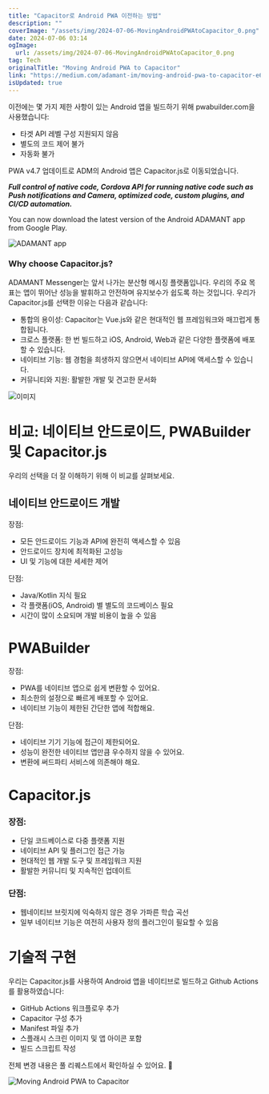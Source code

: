```yaml
---
title: "Capacitor로 Android PWA 이전하는 방법"
description: ""
coverImage: "/assets/img/2024-07-06-MovingAndroidPWAtoCapacitor_0.png"
date: 2024-07-06 03:14
ogImage:
  url: /assets/img/2024-07-06-MovingAndroidPWAtoCapacitor_0.png
tag: Tech
originalTitle: "Moving Android PWA to Capacitor"
link: "https://medium.com/adamant-im/moving-android-pwa-to-capacitor-e64b923284c0"
isUpdated: true
---
```


이전에는 몇 가지 제한 사항이 있는 Android 앱을 빌드하기 위해 pwabuilder.com을 사용했습니다:

- 타겟 API 레벨 구성 지원되지 않음
- 별도의 코드 제어 불가
- 자동화 불가

PWA v4.7 업데이트로 ADM의 Android 앱은 Capacitor.js로 이동되었습니다.

<div class="content-ad"></div>

**_Full control of native code, Cordova API for running native code such as Push notifications and Camera, optimized code, custom plugins, and CI/CD automation._**

You can now download the latest version of the Android ADAMANT app from Google Play.

![ADAMANT app](/assets/img/2024-07-06-MovingAndroidPWAtoCapacitor_1.png)

### Why choose Capacitor.js?

<div class="content-ad"></div>

ADAMANT Messenger는 앞서 나가는 분산형 메시징 플랫폼입니다. 우리의 주요 목표는 앱이 뛰어난 성능을 발휘하고 안전하며 유지보수가 쉽도록 하는 것입니다. 우리가 Capacitor.js를 선택한 이유는 다음과 같습니다:

- 통합의 용이성: Capacitor는 Vue.js와 같은 현대적인 웹 프레임워크와 매끄럽게 통합됩니다.
- 크로스 플랫폼: 한 번 빌드하고 iOS, Android, Web과 같은 다양한 플랫폼에 배포할 수 있습니다.
- 네이티브 기능: 웹 경험을 희생하지 않으면서 네이티브 API에 액세스할 수 있습니다.
- 커뮤니티와 지원: 활발한 개발 및 견고한 문서화

![이미지](/assets/img/2024-07-06-MovingAndroidPWAtoCapacitor_2.png)

# 비교: 네이티브 안드로이드, PWABuilder 및 Capacitor.js

<div class="content-ad"></div>

우리의 선택을 더 잘 이해하기 위해 이 비교를 살펴보세요.

## 네이티브 안드로이드 개발

장점:

- 모든 안드로이드 기능과 API에 완전히 액세스할 수 있음
- 안드로이드 장치에 최적화된 고성능
- UI 및 기능에 대한 세세한 제어

<div class="content-ad"></div>

단점:

- Java/Kotlin 지식 필요
- 각 플랫폼(iOS, Android) 별 별도의 코드베이스 필요
- 시간이 많이 소요되며 개발 비용이 높을 수 있음

# PWABuilder

장점:

<div class="content-ad"></div>

- PWA를 네이티브 앱으로 쉽게 변환할 수 있어요.
- 최소한의 설정으로 빠르게 배포할 수 있어요.
- 네이티브 기능이 제한된 간단한 앱에 적합해요.

단점:

- 네이티브 기기 기능에 접근이 제한되어요.
- 성능이 완전한 네이티브 앱만큼 우수하지 않을 수 있어요.
- 변환에 써드파티 서비스에 의존해야 해요.

# Capacitor.js

<div class="content-ad"></div>

### 장점:

- 단일 코드베이스로 다중 플랫폼 지원
- 네이티브 API 및 플러그인 접근 가능
- 현대적인 웹 개발 도구 및 프레임워크 지원
- 활발한 커뮤니티 및 지속적인 업데이트

### 단점:

- 웹네이티브 브릿지에 익숙하지 않은 경우 가파른 학습 곡선
- 일부 네이티브 기능은 여전히 사용자 정의 플러그인이 필요할 수 있음

<div class="content-ad"></div>

# 기술적 구현

우리는 Capacitor.js를 사용하여 Android 앱을 네이티브로 빌드하고 Github Actions를 활용하였습니다:

- GitHub Actions 워크플로우 추가
- Capacitor 구성 추가
- Manifest 파일 추가
- 스플래시 스크린 이미지 및 앱 아이콘 포함
- 빌드 스크립트 작성

전체 변경 내용은 풀 리퀘스트에서 확인하실 수 있어요. 🌟

<div class="content-ad"></div>

![Moving Android PWA to Capacitor](/assets/img/2024-07-06-MovingAndroidPWAtoCapacitor_3.png)
